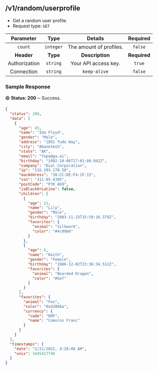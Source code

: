 ## /v1/random/userprofile

- Get a random user profile.
- Request type: `GET`

| **Parameter** | **Type** | **Details** | **Required** |
| :---: | :---: | :---: | :---: |
| `count` | `integer` | The amount of profiles. | `false` |
| **Header** | **Type** | **Description** | **Required** |
| Authorization | `string` | Your API access key. | `true` |
| Connection | `string` | `keep-alive` | `false` |

### Sample Response

🟢 **Status: 200** ─ Success.

```json
{
  "status": 200,
  "data": [
    {
      "age": 45,
      "name": "Ida Floyd",
      "gender": "Male",
      "address": "1891 Tudo Way",
      "city": "Abanetmih",
      "state": "AK",
      "email": "fepa@ga.ai",
      "birthday": "1992-10-06T17:01:09.042Z",
      "company": "Dial Corporation",
      "ip": "116.203.178.58",
      "macAddress": "30:CC:DE:F4:1F:15",
      "ssn": "311-05-4395",
      "postCode": "P7K 8G9",
      "isBlackOrLatino": false,
      "children": [
        {
          "age": 11,
          "name": "Lily",
          "gender": "Male",
          "birthday": "2003-11-23T15:59:16.379Z",
          "favorites": {
            "animal": "Silkworm",
            "color": "#4c99b6"
          }
        },
        {
          "age": 6,
          "name": "Keith",
          "gender": "Female",
          "birthday": "1986-12-02T23:36:34.512Z",
          "favorites": {
            "animal": "Bearded Dragon",
            "color": "#5ef"
          }
        }
      ],
      "favorites": {
        "animal": "Fox",
        "color": "0xd2866a",
        "currency": {
          "code": "KMF",
          "name": "Comoros Franc"
        }
      }
    }
  ],
  "timestamps": {
    "date": "2/21/2022, 4:29:08 AM",
    "unix": 1645417748
  }
}
```